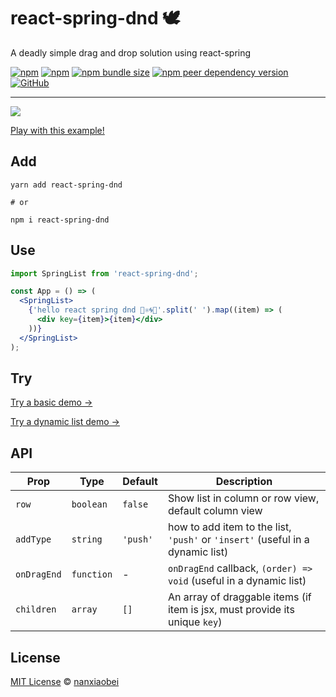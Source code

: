 # react-spring-dnd 🕊

A deadly simple drag and drop solution using react-spring

[![npm](https://img.shields.io/npm/v/react-spring-dnd.svg?style=flat-square)](https://www.npmjs.com/package/react-spring-dnd)
[![npm](https://img.shields.io/npm/dt/react-spring-dnd?style=flat-square)](https://www.npmtrends.com/react-spring-dnd)
[![npm bundle size](https://img.shields.io/bundlephobia/minzip/react-spring-dnd?style=flat-square)](https://bundlephobia.com/result?p=react-spring-dnd)
[![npm peer dependency version](https://img.shields.io/npm/dependency-version/react-spring-dnd/peer/react?style=flat-square)](https://github.com/facebook/react)
[![GitHub](https://img.shields.io/github/license/nanxiaobei/react-spring-dnd?style=flat-square)](https://github.com/nanxiaobei/react-spring-dnd/blob/master/LICENSE)

---

![](https://s3.jpg.cm/2020/07/19/U46bf.gif)

[Play with this example!](https://lnz70.csb.app/)

## Add

```shell script
yarn add react-spring-dnd

# or

npm i react-spring-dnd
```

## Use

```jsx
import SpringList from 'react-spring-dnd';

const App = () => (
  <SpringList>
    {'hello react spring dnd 👋⚛️🌀🦥'.split(' ').map((item) => (
      <div key={item}>{item}</div>
    ))}
  </SpringList>
);
```

## Try

[Try a basic demo →](https://codesandbox.io/s/react-spring-dnd-lnz70?file=/src/App.js)

[Try a dynamic list demo →](https://codesandbox.io/s/react-spring-dnd-dynamic-zbdk2?file=/src/App.js)

## API

| Prop        | Type       | Default  | Description                                                                    |
| ----------- | ---------- | -------- | ------------------------------------------------------------------------------ |
| `row`       | `boolean`  | `false`  | Show list in column or row view, default column view                           |
| `addType`   | `string`   | `'push'` | how to add item to the list, `'push'` or `'insert'` (useful in a dynamic list) |
| `onDragEnd` | `function` | -        | `onDragEnd` callback, `(order) => void` (useful in a dynamic list)             |
| `children`  | `array`    | `[]`     | An array of draggable items (if item is jsx, must provide its unique `key`)    |

## License

[MIT License](https://github.com/nanxiaobei/react-spring-dnd/blob/master/LICENSE) © [nanxiaobei](https://mrlee.me/)
